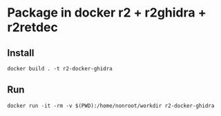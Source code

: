 # Package in docker r2 + r2ghidra + r2retdec

## Install

```
docker build . -t r2-docker-ghidra
```

## Run

```
docker run -it -rm -v $(PWD):/home/nonroot/workdir r2-docker-ghidra
```
